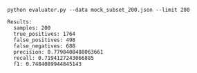 `python evaluator.py --data mock_subset_200.json --limit 200`

```
Results:
  samples: 200
  true_positives: 1764
  false_positives: 498
  false_negatives: 688
  precision: 0.7798408488063661
  recall: 0.7194127243066885
  f1: 0.7484089944845143
```  